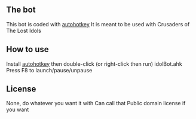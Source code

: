 ## The bot

This bot is coded with [autohotkey](https://autohotkey.com/)
It is meant to be used with Crusaders of The Lost Idols

## How to use

Install [autohotkey](https://autohotkey.com/) then double-click (or right-click then run) idolBot.ahk  
Press F8 to launch/pause/unpause

## License

None, do whatever you want it with
Can call that Public domain license if you want